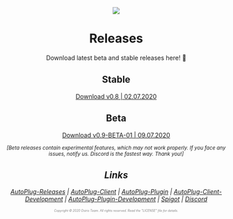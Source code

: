 <div align="center">
<div>
   <img src="https://i.imgur.com/BMpvtWP.png">
   <h1>Releases</h1>
   <p>Download latest beta and stable releases here! 💙</p>
   <p> </p>
   <h2>Stable</h2>
   <a href="https://github.com/Osiris-Team/AutoPlug-Releases/raw/master/autoplug-latest.zip">Download v0.8 | 02.07.2020</a>
   <h2>Beta</h2>
   <a href="https://github.com/Osiris-Team/AutoPlug-Releases/raw/master/beta-builds/AutoPlugLauncher.jar">Download v0.9-BETA-01 | 09.07.2020</a>
   <p><small><i>[Beta releases contain experimental features, which may not work properly. If you face any issues, notify us. Discord is the fastest way. Thank you!]<i></small><p>
   <h2>Links</h2>
   <p>
      <a href="https://github.com/Osiris-Team/AutoPlug-Releases">AutoPlug-Releases</a> |
      <a href="https://github.com/Osiris-Team/AutoPlug-Client">AutoPlug-Client</a> |
      <a href="https://github.com/Osiris-Team/AutoPlug-Plugin">AutoPlug-Plugin</a> |
      <a href="https://bit.ly/acprogress">AutoPlug-Client-Development</a> |
      <a href="https://bit.ly/approgress">AutoPlug-Plugin-Development</a> |
      <a href="https://www.spigotmc.org/members/osiristeam.935748/">Spigot</a> |
      <a href="https://discord.com/invite/GGNmtCC">Discord</a>
   </p>
   <p style="font-size:50%;color:gray;">Copyright ©️ 2020 Osiris Team. All rights reserved. Read the "LICENSE" file for details.</p>
</div>
